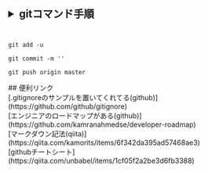 ## <details><summary>gitコマンド手順</sumarry><div><br>
```
git add -u
```
```
git commit -m ''
```
```
git push origin master
```
  </div></detials>
## 便利リンク<br> 
[.gitignoreのサンプルを置いてくれてる(github)](https://github.com/github/gitignore)<br>
[エンジニアのロードマップがある(github)](https://github.com/kamranahmedse/developer-roadmap)<br>
[マークダウン記法(qiita)](https://qiita.com/kamorits/items/6f342da395ad57468ae3)<br>
[githubチートシート](https://qiita.com/unbabel/items/1cf05f2a2be3d6fb3388)<br>
